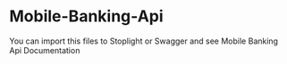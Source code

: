# Mobile-Banking-Api
You can import this files to Stoplight or Swagger and see Mobile Banking Api Documentation
